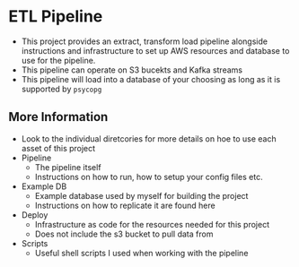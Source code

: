 # ETL Pipeline
- This project provides an extract, transform load pipeline alongside instructions and infrastructure to set up AWS resources and database to use for the pipeline.
- This pipeline can operate on S3 bucekts and Kafka streams
- This pipeline will load into a database of your choosing as long as it is supported by `psycopg`

## More Information
- Look to the individual diretcories for more details on hoe to use each asset of this project
- Pipeline
  - The pipeline itself
  - Instructions on how to run, how to setup your config files etc.
- Example DB
  - Example database used by myself for building the project
  - Instructions on how to replicate it are found here
- Deploy
  - Infrastructure as code for the resources needed for this project
  - Does not include the s3 bucket to pull data from
- Scripts
  - Useful shell scripts I used when working with the pipeline 
